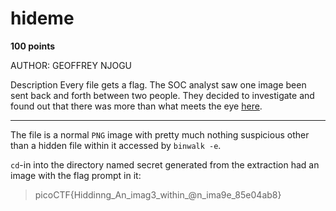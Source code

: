 # hideme

**100 points**

AUTHOR: GEOFFREY NJOGU

Description
Every file gets a flag.
The SOC analyst saw one image been sent back and forth between two people. They decided to investigate and found out that there was more than what meets the eye [here](https://github.com/LeonGurin/picoCTF%202023/blob/main/hideme/flag.png).

___

The file is a normal `PNG` image with pretty much nothing suspicious other than a hidden file within it accessed by `binwalk -e`.

`cd`-in into the directory named secret generated from the extraction had an image with the flag prompt in it:

> picoCTF{Hiddinng_An_imag3_within_@n_ima9e_85e04ab8}

